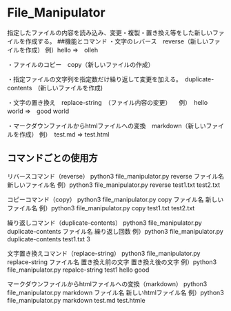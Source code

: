# File_Manipulator
指定したファイルの内容を読み込み、変更・複製・置き換え等をした新しいファイルを作成する。
##機能とコマンド
・文字のレバース　reverse（新しいファイルを作成）
  例）hello ⇒　olleh

・ファイルのコピー　copy（新しいファイルの作成）

・指定ファイルの文字列を指定数だけ繰り返して変更を加える。　duplicate-contents　(新しいファイルを作成)

・文字の置き換え　replace-string　（ファイル内容の変更）
　例）　hello world ⇒　good world
 
・マークダウンファイルからhtmlファイルへの変換　markdown（新しいファイルを作成）
  例）　test.md ⇒ test.html

## コマンドごとの使用方
リバースコマンド（reverse）
python3 file_manipulator.py reverse ファイル名 新しいファイル名
例）python3 file_manipulator.py reverse test1.txt test2.txt

コピーコマンド（copy）
python3 file_manipulator.py copy ファイル名 新しいファイル名
例）python3 file_manipulator.py copy test1.txt test2.txt

繰り返しコマンド（duplicate-contents）
python3 file_manipulator.py duplicate-contents ファイル名 繰り返し回数
例）python3 file_manipulator.py duplicate-contents test1.txt 3

文字置き換えコマンド（replace-string）
python3 file_manipulator.py replace-string ファイル名 置き換え前の文字 置き換え後の文字
例）python3 file_manipulator.py repalce-string test1 hello good

マークダウンファイルからhtmlファイルへの変換（markdown）
python3 file_manipulator.py markdown ファイル名 新しいhtmlファイル名
例）python3 file_manipulator.py markdown test.md test.htmle



